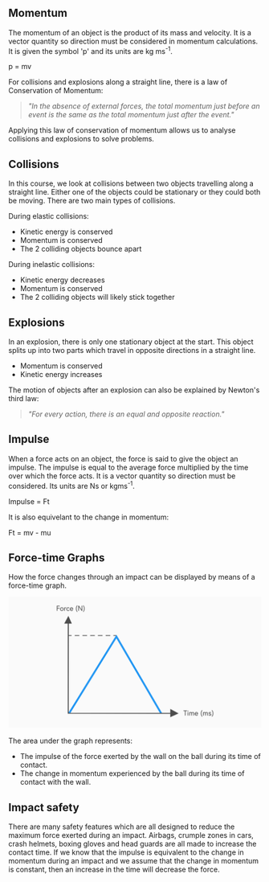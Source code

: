## Momentum
The momentum of an object is the product of its mass and velocity. It is a vector quantity so direction must be considered in momentum calculations. It is given the symbol 'p' and its units are kg ms<sup>-1</sup>.

<p>p = mv</p>

For collisions and explosions along a straight line, there is a law of Conservation of Momentum:

> *"In the absence of external forces, the total momentum just before an event is the same as the total momentum just after the event."*

Applying this law of conservation of momentum allows us to analyse collisions and explosions to solve problems. <!--We can also look at the energy involved to determine whether the collision or explosion was elastic or inelastic.-->

## Collisions
In this course, we look at collisions between two objects travelling along a straight line. Either one of the objects could be stationary or they could both be moving. There are two main types of collisions.

During elastic collisions:
- Kinetic energy is conserved
- Momentum is conserved
- The 2 colliding objects bounce apart

During inelastic collisions:
- Kinetic energy decreases
- Momentum is conserved
- The 2 colliding objects will likely stick together

## Explosions
In an explosion, there is only one stationary object at the start. This object splits up into two parts which travel in opposite directions in a straight line.

- Momentum is conserved
- Kinetic energy increases

The motion of objects after an explosion can also be explained by Newton's third law:

> *"For every action, there is an equal and opposite reaction."*

## Impulse
When a force acts on an object, the force is said to give the object an impulse. The impulse is equal to the average force multiplied by the time over which the force acts. It is a vector quantity so direction must be considered. Its units are Ns or kgms<sup>-1</sup>.

<p>Impulse = Ft</p>

It is also equivelant to the change in momentum:

<p>Ft = mv - mu</p>

## Force-time Graphs
How the force changes through an impact can be displayed by means of a force-time graph.

![Force-time graph](force-time_graph.svg)

The area under the graph represents:
- The impulse of the force exerted by the wall on the ball during its time of contact.
- The change in momentum experienced by the ball during its time of contact with the wall.

## Impact safety
There are many safety features which are all designed to reduce the maximum force exerted during an impact. Airbags, crumple zones in cars, crash helmets, boxing gloves and head guards are all made to increase the contact time. If we know that the impulse is equivalent to the change in momentum during an impact and we assume that the change in momentum is constant, then an increase in the time will decrease the force.
